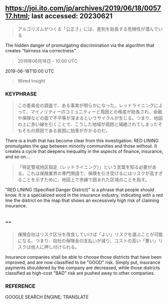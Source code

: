 ## https://joi.ito.com/jp/archives/2019/06/18/005717.html; last accessed: 20230621

> アルゴリズムがつくる「公正さ」には、差別を助長する危険性が潜んでいる

The hidden danger of promulgating discrimination via the algorithm that creates "fairness via correctness"

> 2019年06月18日 - 10:00 UTC

2019-06-18T10:00 UTC

> Wired Insight 

### KEYPHRASE

> この委員会の調査で、ある事実が明らかになった。レッドライニングによって、マイノリティーのコミュニティーと周囲との格差が助長され、金融や保険などの面で不平等が深まるというサイクルが生じる。つまり、地図の上に赤い線を引くことで、こうした地域が周囲と隔絶されてしまったそもそもの原因である貧困に拍車がかかるのだ。

There is a truth that has become clear from this investigation: RED LINING promulgates the gap between minority communities and those without. It creates a cycle that deepens inequality in the aspects of finance, insurance, and so on...


> 「特定警戒地区指定（レッドライニング）」という言葉を知る必要がある。これは保険業界の専門用語で、保険を引き受けるにはリスクが高すぎることを示すために、地図上で赤線で囲まれた区域のことを指す。

"RED LINING (Specified Danger District)" is a phrase that people should know. It is a specialized word in the insurance industry, indicating with a red line the district on the map that shows an excessively high risk of claiming insurance.

## --

> 保険会社はリスク区分を改良していけば「よい」リスクを選ぶことが可能になる。つまり、自社の保険金の支払いが減り、コストの高い「悪い」リスクは他人に押し付けられる。


Insurance companies shall be able to choose those districts that have been improved, and are now classified to be "GOOD" risk. Simply put, insurance payments shouldered by the company are decreased, while those districts classified as high-cost "BAD" risk are pushed away to other companies.

### REFERENCE

GOOGLE SEARCH ENGINE; TRANSLATE
